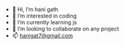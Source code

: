 - 👋 Hi, I’m hani gath
- 👀 I’m interested in coding
- 🌱 I’m currently learning js
- 💞️ I’m looking to collaborate on any project
- 📫 hanigat7@gmail.com

<!---
n3san07/n3san07 is a ✨ special ✨ repository because its `README.md` (this file) appears on your GitHub profile.
You can click the Preview link to take a look at your changes.
--->
